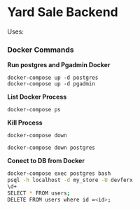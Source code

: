 # Yard Sale Backend
Uses:

### Docker Commands
**Run postgres and Pgadmin Docker**
```
docker-compose up -d postgres
docker-compose up -d pgadmin
```

**List Docker Process**
```
docker-compose ps
```

**Kill Process**
```
docker-compose down
```

```
docker-compose down postgres
```
**Conect to DB from Docker**

```sh
docker-compose exec postgres bash
psql -h localhost -d my_store -U devferx
\d+
SELECT * FROM users;
DELETE FROM users where id =<id>;
```
